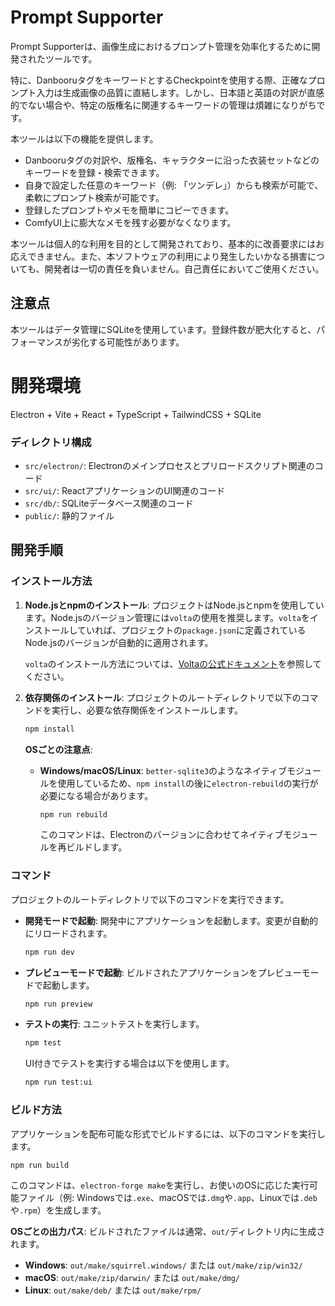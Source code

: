 # Prompt Supporter

Prompt Supporterは、画像生成におけるプロンプト管理を効率化するために開発されたツールです。

特に、DanbooruタグをキーワードとするCheckpointを使用する際、正確なプロンプト入力は生成画像の品質に直結します。しかし、日本語と英語の対訳が直感的でない場合や、特定の版権名に関連するキーワードの管理は煩雑になりがちです。

本ツールは以下の機能を提供します。

- Danbooruタグの対訳や、版権名、キャラクターに沿った衣装セットなどのキーワードを登録・検索できます。
- 自身で設定した任意のキーワード（例: 「ツンデレ」）からも検索が可能で、柔軟にプロンプト検索が可能です。
- 登録したプロンプトやメモを簡単にコピーできます。
- ComfyUI上に膨大なメモを残す必要がなくなります。

本ツールは個人的な利用を目的として開発されており、基本的に改善要求にはお応えできません。また、本ソフトウェアの利用により発生したいかなる損害についても、開発者は一切の責任を負いません。自己責任においてご使用ください。

## 注意点
本ツールはデータ管理にSQLiteを使用しています。登録件数が肥大化すると、パフォーマンスが劣化する可能性があります。

# 開発環境
Electron + Vite + React + TypeScript + TailwindCSS + SQLite

### ディレクトリ構成

-   `src/electron/`: Electronのメインプロセスとプリロードスクリプト関連のコード
-   `src/ui/`: ReactアプリケーションのUI関連のコード
-   `src/db/`: SQLiteデータベース関連のコード
-   `public/`: 静的ファイル

## 開発手順

### インストール方法

1.  **Node.jsとnpmのインストール**:
    プロジェクトはNode.jsとnpmを使用しています。Node.jsのバージョン管理には`volta`の使用を推奨します。`volta`をインストールしていれば、プロジェクトの`package.json`に定義されているNode.jsのバージョンが自動的に適用されます。

    `volta`のインストール方法については、[Voltaの公式ドキュメント](https://docs.volta.sh/guide/getting-started)を参照してください。

2.  **依存関係のインストール**:
    プロジェクトのルートディレクトリで以下のコマンドを実行し、必要な依存関係をインストールします。

    ```bash
    npm install
    ```

    **OSごとの注意点**:
    -   **Windows/macOS/Linux**: `better-sqlite3`のようなネイティブモジュールを使用しているため、`npm install`の後に`electron-rebuild`の実行が必要になる場合があります。
        ```bash
        npm run rebuild
        ```
        このコマンドは、Electronのバージョンに合わせてネイティブモジュールを再ビルドします。

### コマンド

プロジェクトのルートディレクトリで以下のコマンドを実行できます。

-   **開発モードで起動**:
    開発中にアプリケーションを起動します。変更が自動的にリロードされます。
    ```bash
    npm run dev
    ```

-   **プレビューモードで起動**:
    ビルドされたアプリケーションをプレビューモードで起動します。
    ```bash
    npm run preview
    ```

-   **テストの実行**:
    ユニットテストを実行します。
    ```bash
    npm test
    ```
    UI付きでテストを実行する場合は以下を使用します。
    ```bash
    npm run test:ui
    ```

### ビルド方法

アプリケーションを配布可能な形式でビルドするには、以下のコマンドを実行します。

```bash
npm run build
```

このコマンドは、`electron-forge make`を実行し、お使いのOSに応じた実行可能ファイル（例: Windowsでは`.exe`、macOSでは`.dmg`や`.app`、Linuxでは`.deb`や`.rpm`）を生成します。

**OSごとの出力パス**:
ビルドされたファイルは通常、`out/`ディレクトリ内に生成されます。
-   **Windows**: `out/make/squirrel.windows/` または `out/make/zip/win32/`
-   **macOS**: `out/make/zip/darwin/` または `out/make/dmg/`
-   **Linux**: `out/make/deb/` または `out/make/rpm/`
